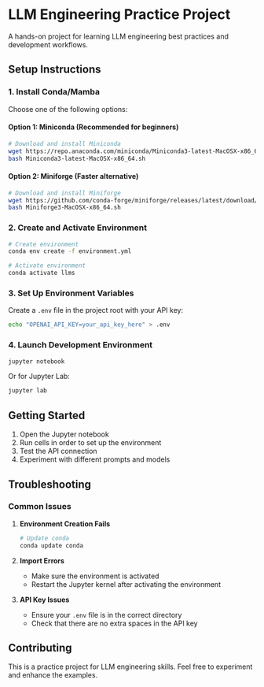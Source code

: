 # LLM Engineering Practice Project

A hands-on project for learning LLM engineering best practices and development workflows.

## Setup Instructions

### 1. Install Conda/Mamba

Choose one of the following options:

#### Option 1: Miniconda (Recommended for beginners)

```bash
# Download and install Miniconda
wget https://repo.anaconda.com/miniconda/Miniconda3-latest-MacOSX-x86_64.sh
bash Miniconda3-latest-MacOSX-x86_64.sh
```

#### Option 2: Miniforge (Faster alternative)

```bash
# Download and install Miniforge
wget https://github.com/conda-forge/miniforge/releases/latest/download/Miniforge3-MacOSX-x86_64.sh
bash Miniforge3-MacOSX-x86_64.sh
```

### 2. Create and Activate Environment

```bash
# Create environment
conda env create -f environment.yml

# Activate environment
conda activate llms
```

### 3. Set Up Environment Variables

Create a `.env` file in the project root with your API key:

```bash
echo "OPENAI_API_KEY=your_api_key_here" > .env
```

### 4. Launch Development Environment

```bash
jupyter notebook
```

Or for Jupyter Lab:

```bash
jupyter lab
```

## Getting Started

1. Open the Jupyter notebook
2. Run cells in order to set up the environment
3. Test the API connection
4. Experiment with different prompts and models

## Troubleshooting

### Common Issues

1. **Environment Creation Fails**

   ```bash
   # Update conda
   conda update conda
   ```

2. **Import Errors**

   - Make sure the environment is activated
   - Restart the Jupyter kernel after activating the environment

3. **API Key Issues**
   - Ensure your `.env` file is in the correct directory
   - Check that there are no extra spaces in the API key

## Contributing

This is a practice project for LLM engineering skills. Feel free to experiment and enhance the examples.
